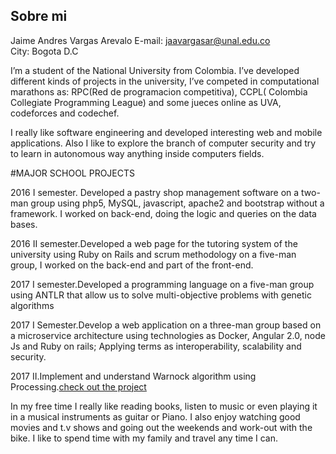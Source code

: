 ## Sobre mi

Jaime Andres Vargas Arevalo
E-mail: jaavargasar@unal.edu.co  
City: Bogota D.C

I’m a student of the National University from Colombia. I’ve developed different kinds of projects in the university, I’ve competed in computational marathons as: RPC(Red de programacion competitiva), CCPL( Colombia Collegiate Programming League) and some jueces online as UVA, codeforces and codechef.

I really like software engineering and developed interesting web and mobile applications. Also I like to explore the branch of computer security and try to learn in autonomous way anything inside computers fields.


#MAJOR SCHOOL PROJECTS

2016 I semester. Developed a pastry shop management software on a two-man group using php5, MySQL, javascript, apache2 and bootstrap without a framework. I worked on back-end, doing the logic and queries on the data bases.

2016 II semester.Developed a web page for the tutoring system of the university using Ruby on Rails and scrum methodology on a five-man group, I worked on the back-end and part of the front-end.

2017 I semester.Developed a programming language on a  five-man group using ANTLR that allow us to solve multi-objective problems with genetic  algorithms

2017 I Semester.Develop a web application  on a three-man group based on a microservice architecture using technologies as Docker, Angular 2.0, node Js and Ruby on rails; Applying terms as interoperability, scalability and security.

2017 II.Implement and understand Warnock algorithm using Processing.[check out the project](https://jaavargasar.github.io/workshop)


In my free time I really like reading books, listen to music or even playing it in a musical instruments as guitar or Piano. I also enjoy watching good movies and t.v shows and going out the weekends and work-out with the bike. I like to spend time with my family and travel any time I can.
